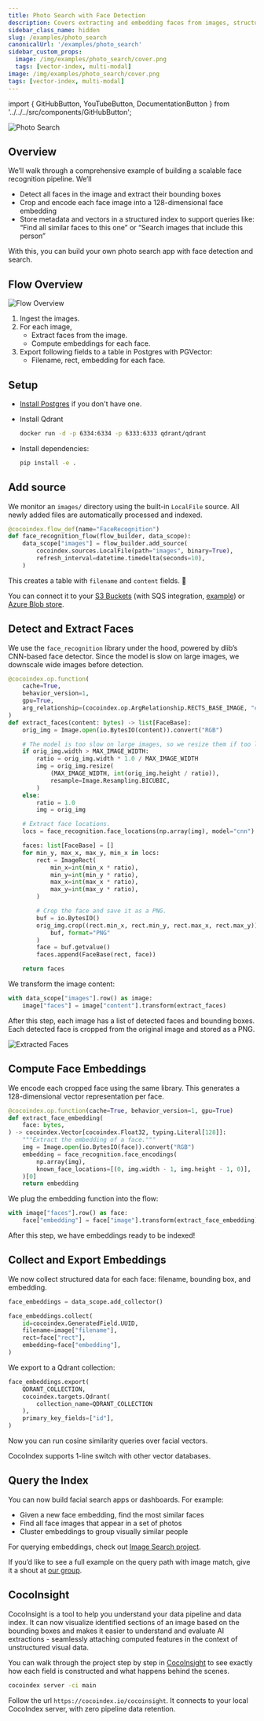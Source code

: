 ```yaml
---
title: Photo Search with Face Detection
description: Covers extracting and embedding faces from images, structuring data for visual search, and exporting to a vector database for face similarity queries.
sidebar_class_name: hidden
slug: /examples/photo_search
canonicalUrl: '/examples/photo_search'
sidebar_custom_props:
  image: /img/examples/photo_search/cover.png
  tags: [vector-index, multi-modal]
image: /img/examples/photo_search/cover.png
tags: [vector-index, multi-modal]
---
```


import { GitHubButton, YouTubeButton, DocumentationButton } from '../../../src/components/GitHubButton';

<GitHubButton url="https://github.com/cocoindex-io/cocoindex/tree/main/examples/face_recognition" margin="0 0 24px 0" />

![Photo Search](/img/examples/photo_search/cover.png)

## Overview
We’ll walk through a comprehensive example of building a scalable face recognition pipeline. We’ll 
- Detect all faces in the image and extract their bounding boxes
- Crop and encode each face image into a 128-dimensional face embedding
- Store metadata and vectors in a structured index to support queries like: 
“Find all similar faces to this one” or “Search images that include this person”

With this, you can build your own photo search app with face detection and search.

## Flow Overview
![Flow Overview](/img/examples/photo_search/flow.png)

1. Ingest the images.
2. For each image,
    - Extract faces from the image.
    - Compute embeddings for each face.
3. Export following fields to a table in Postgres with PGVector:
    - Filename, rect, embedding for each face.

## Setup
- [Install Postgres](https://cocoindex.io/docs/getting_started/installation#-install-postgres) if you don't have one.

- Install Qdrant
    ```sh
    docker run -d -p 6334:6334 -p 6333:6333 qdrant/qdrant
    ```

- Install dependencies:
    ```sh
    pip install -e .
    ```

## Add source

We monitor an `images/` directory using the built-in `LocalFile` source. All newly added files are automatically processed and indexed.

```python
@cocoindex.flow_def(name="FaceRecognition")
def face_recognition_flow(flow_builder, data_scope):
    data_scope["images"] = flow_builder.add_source(
        cocoindex.sources.LocalFile(path="images", binary=True),
        refresh_interval=datetime.timedelta(seconds=10),
    )
```

This creates a table with `filename` and `content` fields. 📂


You can connect it to your [S3 Buckets](https://cocoindex.io/docs/ops/sources#amazons3) (with SQS integration, [example](https://cocoindex.io/blogs/s3-incremental-etl)) 
or [Azure Blob store](https://cocoindex.io/docs/ops/sources#azureblob). 

## Detect and Extract Faces

We use the `face_recognition` library under the hood, powered by dlib’s CNN-based face detector. Since the model is slow on large images, we downscale wide images before detection.

```python
@cocoindex.op.function(
    cache=True,
    behavior_version=1,
    gpu=True,
    arg_relationship=(cocoindex.op.ArgRelationship.RECTS_BASE_IMAGE, "content"),
)
def extract_faces(content: bytes) -> list[FaceBase]:
    orig_img = Image.open(io.BytesIO(content)).convert("RGB")

    # The model is too slow on large images, so we resize them if too large.
    if orig_img.width > MAX_IMAGE_WIDTH:
        ratio = orig_img.width * 1.0 / MAX_IMAGE_WIDTH
        img = orig_img.resize(
            (MAX_IMAGE_WIDTH, int(orig_img.height / ratio)),
            resample=Image.Resampling.BICUBIC,
        )
    else:
        ratio = 1.0
        img = orig_img

    # Extract face locations.
    locs = face_recognition.face_locations(np.array(img), model="cnn")

    faces: list[FaceBase] = []
    for min_y, max_x, max_y, min_x in locs:
        rect = ImageRect(
            min_x=int(min_x * ratio),
            min_y=int(min_y * ratio),
            max_x=int(max_x * ratio),
            max_y=int(max_y * ratio),
        )

        # Crop the face and save it as a PNG.
        buf = io.BytesIO()
        orig_img.crop((rect.min_x, rect.min_y, rect.max_x, rect.max_y)).save(
            buf, format="PNG"
        )
        face = buf.getvalue()
        faces.append(FaceBase(rect, face))

    return faces
```

We transform the image content:

```python
with data_scope["images"].row() as image:
    image["faces"] = image["content"].transform(extract_faces)
```

After this step, each image has a list of detected faces and bounding boxes.
Each detected face is cropped from the original image and stored as a PNG.

![Extracted Faces](/img/examples/photo_search/extraction.png)

## Compute Face Embeddings

We encode each cropped face using the same library. This generates a 128-dimensional vector representation per face.

```python
@cocoindex.op.function(cache=True, behavior_version=1, gpu=True)
def extract_face_embedding(
    face: bytes,
) -> cocoindex.Vector[cocoindex.Float32, typing.Literal[128]]:
    """Extract the embedding of a face."""
    img = Image.open(io.BytesIO(face)).convert("RGB")
    embedding = face_recognition.face_encodings(
        np.array(img),
        known_face_locations=[(0, img.width - 1, img.height - 1, 0)],
    )[0]
    return embedding
```

We plug the embedding function into the flow:

```python
with image["faces"].row() as face:
    face["embedding"] = face["image"].transform(extract_face_embedding)
```

After this step, we have embeddings ready to be indexed!


## Collect and Export Embeddings

We now collect structured data for each face: filename, bounding box, and embedding.

```python
face_embeddings = data_scope.add_collector()

face_embeddings.collect(
    id=cocoindex.GeneratedField.UUID,
    filename=image["filename"],
    rect=face["rect"],
    embedding=face["embedding"],
)
```

We export to a Qdrant collection:

```python
face_embeddings.export(
    QDRANT_COLLECTION,
    cocoindex.targets.Qdrant(
        collection_name=QDRANT_COLLECTION
    ),
    primary_key_fields=["id"],
)
```

Now you can run cosine similarity queries over facial vectors.

CocoIndex supports 1-line switch with other vector databases.
<DocumentationButton url="https://cocoindex.io/docs/ops/targets#postgres" text="Postgres" />

## Query the Index

You can now build facial search apps or dashboards. For example:
- Given a new face embedding, find the most similar faces
- Find all face images that appear in a set of photos
- Cluster embeddings to group visually similar people


For querying embeddings, check out [Image Search project](https://cocoindex.io/blogs/live-image-search).

If you’d like to see a full example on the query path with image match, give it a shout at 
[our group](https://discord.com/invite/zpA9S2DR7s).

## CocoInsight
CocoInsight is a tool to help you understand your data pipeline and data index. It can now visualize identified sections of an image based on the bounding boxes and makes it easier to understand and evaluate AI extractions - seamlessly attaching computed features in the context of unstructured visual data.

You can walk through the project step by step in [CocoInsight](https://www.youtube.com/watch?v=MMrpUfUcZPk) to see exactly how each field is constructed and what happens behind the scenes.

```sh
cocoindex server -ci main
```

Follow the url `https://cocoindex.io/cocoinsight`.  It connects to your local CocoIndex server, with zero pipeline data retention.
